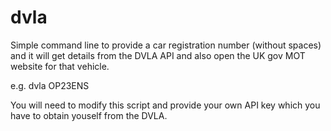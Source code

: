 # dvla

Simple command line to provide a car registration number (without spaces) and it will get details from the
DVLA API and also open the UK gov MOT website for that vehicle.

e.g. dvla OP23ENS

You will need to modify this script and provide your own API key which you have to obtain youself from the DVLA.
